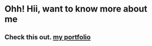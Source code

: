 # Ohh! Hii, want to know more about me <br>
## Check this out. [my portfolio](https://nihar-patel-371.github.io/portfolio/)
